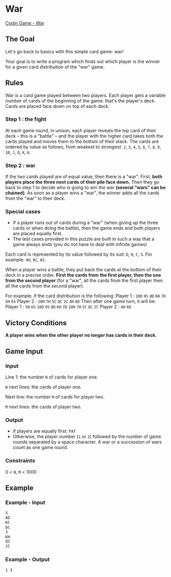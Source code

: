 # War

[Codin Game - War](https://www.codingame.com/training/medium/winamax-battle)

## The Goal

Let's go back to basics with this simple card game: war!

Your goal is to write a program which finds out which player is the winner for a given card distribution of the "war" game.

## Rules

War is a card game played between two players. Each player gets a variable number of cards of the beginning of the game: that's the player's deck. Cards are placed face down on top of each deck.

### Step 1 : the fight

At each game round, in unison, each player reveals the top card of their deck – this is a "battle" – and the player with the higher card takes both the cards played and moves them to the bottom of their stack. The cards are ordered by value as follows, from weakest to strongest:
`2`, `3`, `4`, `5`, `6`, `7`, `8`, `9`, `10`, `J`, `Q`, `K`, `A`.

### Step 2 : war

If the two cards played are of equal value, then there is a "war". First, __both players place the three next cards of their pile face down.__ Then they go back to step 1 to decide who is going to win the war __(several "wars" can be chained)__. As soon as a player wins a "war", the winner adds all the cards from the "war" to their deck.

### Special cases

* If a player runs out of cards during a "war" (when giving up the three cards or when doing the battle), then the game ends and both players are placed equally first.
* The test cases provided in this puzzle are built in such a way that a game always ends (you do not have to deal with infinite games)

Each card is represented by its value followed by its suit: `D`, `H`, `C`, `S`. For example: `4H`, `8C`, `AS`.

When a player wins a battle, they put back the cards at the bottom of their deck in a precise order. __First the cards from the first player, then the one from the second player__ (for a "war", all the cards from the first player then all the cards from the second player).

For example, if the card distribution is the following:
Player 1 : `10D` `9S` `8D` `KH` `7D` `5H` `6S`
Player 2 : `10H` `7H` `5C` `QC` `2C` `4H` `6D`
Then after one game turn, it will be:
Player 1 : `5H` `6S` `10D` `9S` `8D` `KH` `7D` `10H` `7H` `5C` `QC` `2C`
Player 2 : `4H` `6D`

## Victory Conditions

__A player wins when the other player no longer has cards in their deck.__

## Game Input

### Input

Line 1: the number `N` of cards for player one.

`N` next lines: the cards of player one.

Next line: the number `M` of cards for player two.

`M` next lines: the cards of player two.

### Output

* If players are equally first: `PAT`
* Otherwise, the player number (`1` or `2`) followed by the number of game rounds separated by a space character. A war or a succession of wars count as one game round.

### Constraints

0 < `N`, `M` < 1000

## Example

### Example - Input

```sh
3
AD
KC
QC
3
KH
QS
JC
```

### Example - Output

```sh
1 3
```
